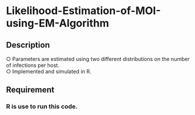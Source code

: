 # Likelihood-Estimation-of-MOI-using-EM-Algorithm

## Description
○ Parameters are estimated using two different distributions on the number of infections per host.  
○ Implemented and simulated in R.

## Requirement
### R is use to run this code.
